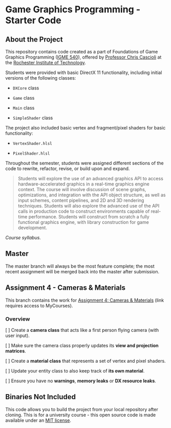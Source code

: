 # Game Graphics Programming - Starter Code #

## About the Project ##

This repository contains code created as a part of Foundations of Game Graphics Programming ([IGME 540](https://www.rit.edu/gccis/igm/)), offered by [Professor Chris Cascioli](https://www.rit.edu/gccis/igm/christopher-cascioli) at the [Rochester Institute of Technology](https://www.rit.edu).

Students were provided with basic DirectX 11 functionality, including initial versions of the following classes:

- `DXCore` class

- `Game` class

- `Main` class

- `SimpleShader` class

The project also included basic vertex and fragment/pixel shaders for basic functionality:

- `VertexShader.hlsl`

- `PixelShader.hlsl`

Throughout the semester, students were assigned different sections of the code to rewrite, refactor, revise, or build upon and expand.

> Students will explore the use of an advanced graphics API to access hardware-accelerated graphics in a real-time graphics engine context.  The course will involve discussion of scene graphs, optimizations, and integration with the API object structure, as well as input schemes, content pipelines, and 2D and 3D rendering techniques.  Students will also explore the advanced use of the API calls in production code to construct environments capable of real-time performance.  Students will construct from scratch a fully functional graphics engine, with library construction for game development.

*Course syllabus.*

## Master ##

The master branch will always be the most feature complete; the most recent assignment will be merged back into the master after submission.

## Assignment 4 - Cameras & Materials ##

This branch contains the work for [Assignment 4: Cameras & Materials](https://mycourses.rit.edu/d2l/le/content/736702/viewContent/5582577/View) (link requires access to MyCourses).

### Overview ###

[ ] Create a **camera class** that acts like a first person flying camera (with user input).

[ ] Make sure the camera class properly updates its **view and projection matrices**.

[ ] Create a **material class** that represents a set of vertex and pixel shaders.

[ ] Update your entity class to also keep track of **its own material**.

[ ] Ensure you have no **warnings**, **memory leaks** or **DX resource leaks**.

## Binaries Not Included ##

This code allows you to build the project from your local repository after cloning. This is for a university course - this open source code is made available under an [MIT license](LICENSE).